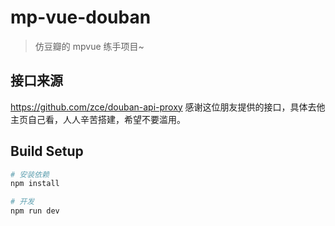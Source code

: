 # mp-vue-douban

>  仿豆瓣的 mpvue 练手项目~ 

## 接口来源
https://github.com/zce/douban-api-proxy
感谢这位朋友提供的接口，具体去他主页自己看，人人辛苦搭建，希望不要滥用。

## Build Setup

``` bash
# 安装依赖
npm install

# 开发
npm run dev
```

